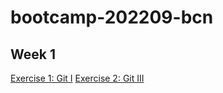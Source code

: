 # bootcamp-202209-bcn

## Week 1

[Exercise 1: Git I](/week1/exercises/exercise-git-basics-1)
[Exercise 2: Git III](/week1/exercises/exercise-git-basics-3)
